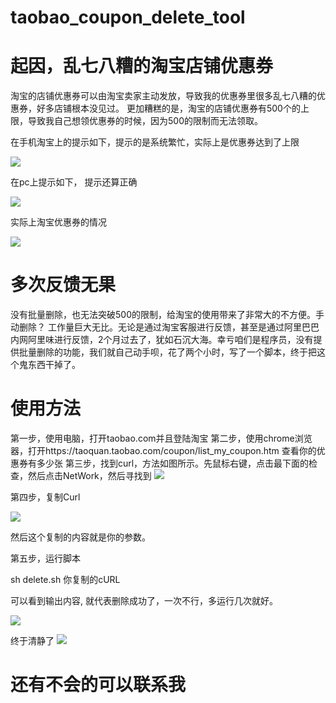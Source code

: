 # taobao_coupon_delete_tool
# 起因，乱七八糟的淘宝店铺优惠券
  淘宝的店铺优惠券可以由淘宝卖家主动发放，导致我的优惠券里很多乱七八糟的优惠券，好多店铺根本没见过。
  更加糟糕的是，淘宝的店铺优惠券有500个的上限，导致我自己想领优惠券的时候，因为500的限制而无法领取。
  
  在手机淘宝上的提示如下，提示的是系统繁忙，实际上是优惠券达到了上限
  
![](https://img.alicdn.com/tfs/TB1qczoDNTpK1RjSZFMXXbG_VXa-326-555.png)

在pc上提示如下， 提示还算正确

![](https://img.alicdn.com/tfs/TB1ZXriDHPpK1RjSZFFXXa5PpXa-337-206.png)

实际上淘宝优惠券的情况 

![](https://img.alicdn.com/tfs/TB1jyzsDMHqK1RjSZFkXXX.WFXa-198-220.png)


# 多次反馈无果

没有批量删除，也无法突破500的限制，给淘宝的使用带来了非常大的不方便。手动删除？ 工作量巨大无比。无论是通过淘宝客服进行反馈，甚至是通过阿里巴巴内网阿里味进行反馈，2个月过去了，犹如石沉大海。幸亏咱们是程序员，没有提供批量删除的功能，我们就自己动手呗，花了两个小时，写了一个脚本，终于把这个鬼东西干掉了。

# 使用方法
第一步，使用电脑，打开taobao.com并且登陆淘宝
第二步，使用chrome浏览器，打开https://taoquan.taobao.com/coupon/list_my_coupon.htm 查看你的优惠券有多少张
第三步，找到curl，方法如图所示。先鼠标右键，点击最下面的检查，然后点击NetWork，然后寻找到
	![](https://img.alicdn.com/tfs/TB1zh_jDH2pK1RjSZFsXXaNlXXa-1911-760.png)
	
第四步，复制Curl 

![](https://img.alicdn.com/tfs/TB1hZvnDSzqK1RjSZFpXXakSXXa-900-324.png)

然后这个复制的内容就是你的参数。


第五步，运行脚本 

sh delete.sh 你复制的cURL


可以看到输出内容, 就代表删除成功了，一次不行，多运行几次就好。

![](https://img.alicdn.com/tfs/TB1NQPrDQzoK1RjSZFlXXai4VXa-463-912.png)

终于清静了
![](https://img.alicdn.com/tfs/TB1B_2sDMHqK1RjSZFEXXcGMXXa-1067-267.png)


# 还有不会的可以联系我 
